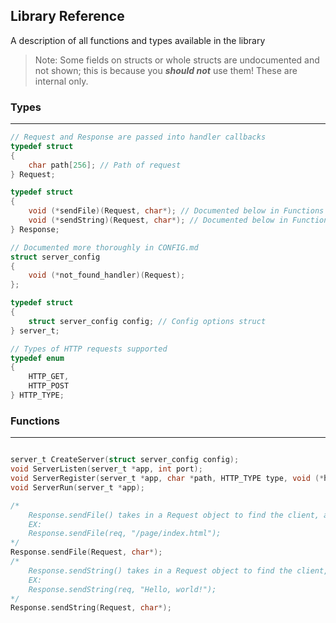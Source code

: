 ## Library Reference

A description of all functions and types available in the library

> Note: Some fields on structs or whole structs are undocumented and not shown; this is because you <b><i>should not</b></i> use them! These are internal only.

### Types

---

```c
// Request and Response are passed into handler callbacks
typedef struct
{
    char path[256]; // Path of request
} Request;

typedef struct
{
    void (*sendFile)(Request, char*); // Documented below in Functions
    void (*sendString)(Request, char*); // Documented below in Functions
} Response;

// Documented more thoroughly in CONFIG.md
struct server_config
{
    void (*not_found_handler)(Request);
};

typedef struct
{
    struct server_config config; // Config options struct
} server_t;

// Types of HTTP requests supported
typedef enum
{
    HTTP_GET,
    HTTP_POST
} HTTP_TYPE;
```

### Functions

---

```c

server_t CreateServer(struct server_config config);
void ServerListen(server_t *app, int port);
void ServerRegister(server_t *app, char *path, HTTP_TYPE type, void (*handler)(Request, Response));
void ServerRun(server_t *app);

/*
    Response.sendFile() takes in a Request object to find the client, and a string that represents the path to the file to send. Returns: void
    EX:
    Response.sendFile(req, "/page/index.html");
*/
Response.sendFile(Request, char*);
/*
    Response.sendString() takes in a Request object to find the client, and a string that represents the string to send to the client. Note: strings passed are prepended with <html> and appended with </html> automatically! Returns: void
    EX:
    Response.sendString(req, "Hello, world!");
*/
Response.sendString(Request, char*);
```
